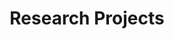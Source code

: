 ---
title: Research Projects
type: landing

sections:
  - block: markdown
    content:
      title: ""
      text: ""
    design:
      spacing:
        padding: ["100px", "0", "0", "0"]

  - block: portfolio
    id: research
    content:
      title: Perception-Aware Planning
      subtitle: ''
      text: ''
      filters:
        exclude_featured: false
        folders:
          - research/perception-aware
      sort_by: Date
      
    design:
      columns: '1'
      view: showcase
      flip_alt_rows: false        
      
  - block: portfolio
    content:
      title: User Planning with User Preferences
      filters:
        tags:
          - User-Planning
        
    design:
      columns: '1'
      view: showcase
      spacing:
        padding: ["100px", "0", "0", "0"]  # top, right, bottom, left
---